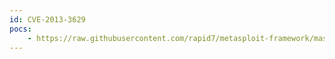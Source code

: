 ```yaml
---
id: CVE-2013-3629
pocs:
    - https://raw.githubusercontent.com/rapid7/metasploit-framework/master/modules/exploits/multi/http/ispconfig_php_exec.rb
---
```

